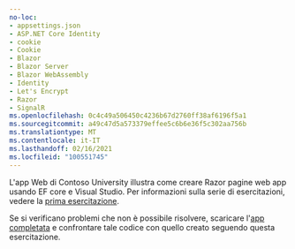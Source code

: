 ```yaml
---
no-loc:
- appsettings.json
- ASP.NET Core Identity
- cookie
- Cookie
- Blazor
- Blazor Server
- Blazor WebAssembly
- Identity
- Let's Encrypt
- Razor
- SignalR
ms.openlocfilehash: 0c4c49a506450c4236b67d2760ff38af6196f5a1
ms.sourcegitcommit: a49c47d5a573379effee5c6b6e36f5c302aa756b
ms.translationtype: MT
ms.contentlocale: it-IT
ms.lasthandoff: 02/16/2021
ms.locfileid: "100551745"
---
```

L'app Web di Contoso University illustra come creare Razor pagine web app usando EF core e Visual Studio. Per informazioni sulla serie di esercitazioni, vedere la [prima esercitazione](xref:data/ef-rp/intro).

Se si verificano problemi che non è possibile risolvere, scaricare l'[app completata](https://github.com/dotnet/AspNetCore.Docs/tree/master/aspnetcore/data/ef-rp/intro/samples) e confrontare tale codice con quello creato seguendo questa esercitazione.
